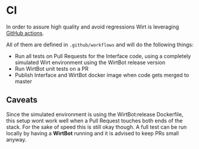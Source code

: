 # CI 

In order to assure high quality and avoid regressions Wirt is leveraging [GitHub actions](https://docs.github.com/en/actions).

All of them are defined in `.github/workflows` and will do the following things:

- Run all tests on Pull Requests for the Interface code, using a completely simulated Wirt environment using the WirtBot release version
- Run WirtBot unit tests on a PR
- Publish Interface and WirtBot docker image when code gets merged to master

## Caveats

Since the simulated environment is using the WirtBot:release Dockerfile, this setup wont work well when a Pull Request touches both ends of the stack.
For the sake of speed this is still okay though. A full test can be run locally by having a **WirtBot** running and it is advised to keep PRs small anyway.